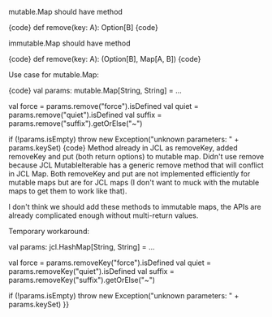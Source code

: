 mutable.Map should have method

{code}
def remove(key: A): Option[B]
{code}

immutable.Map should have method

{code}
def remove(key: A): (Option[B], Map[A, B])
{code}

Use case for mutable.Map:

{code}
val params: mutable.Map[String, String] = ...

val force = params.remove("force").isDefined
val quiet = params.remove("quiet").isDefined
val suffix = params.remove("suffix").getOrElse("~")

if (!params.isEmpty) throw new Exception("unknown parameters: " + params.keySet)
{code}
Method already in JCL as removeKey, added removeKey and put (both return options) to mutable map. Didn't use remove because JCL MutableIterable has a generic remove method that will conflict in JCL Map. Both removeKey and put are not implemented efficiently for mutable maps but are for JCL maps (I don't want to muck with the mutable maps to get them to work like that).

I don't think we should add these methods to immutable maps, the APIs are already complicated enough without multi-return values.

Temporary workaround:


 val params: jcl.HashMap[String, String] = ...

 val force = params.removeKey("force").isDefined
 val quiet = params.removeKey("quiet").isDefined
 val suffix = params.removeKey("suffix").getOrElse("~")

 if (!params.isEmpty) throw new Exception("unknown parameters: " +
 params.keySet)
 }}

